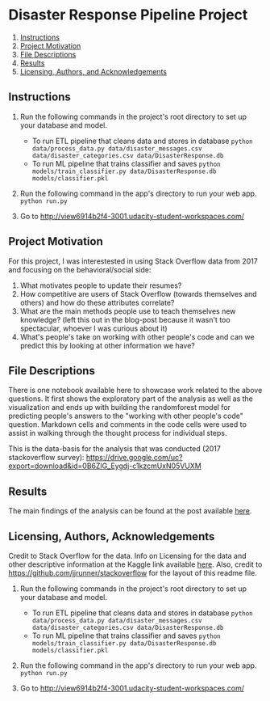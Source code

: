 # Disaster Response Pipeline Project

1. [Instructions](#instructions)
2. [Project Motivation](#motivation)
3. [File Descriptions](#files)
4. [Results](#results)
5. [Licensing, Authors, and Acknowledgements](#licensing)

## Instructions <a name="instructions"></a>

1. Run the following commands in the project's root directory to set up your database and model.

    - To run ETL pipeline that cleans data and stores in database
        `python data/process_data.py data/disaster_messages.csv data/disaster_categories.csv data/DisasterResponse.db`
    - To run ML pipeline that trains classifier and saves
        `python models/train_classifier.py data/DisasterResponse.db models/classifier.pkl`

2. Run the following command in the app's directory to run your web app.
    `python run.py`

3. Go to http://view6914b2f4-3001.udacity-student-workspaces.com/

## Project Motivation<a name="motivation"></a>

For this project, I was interestested in using Stack Overflow data from 2017 and focusing on the behavioral/social side:

1. What motivates people to update their resumes?
2. How competitive are users of Stack Overflow (towards themselves and others) and how do these attributes correlate?
3. What are the main methods people use to teach themselves new knowledge? (left this out in the blog-post because it wasn't too spectacular, whoever I was curious about it)
4. What's people's take on working with other people's code and can we predict this by looking at other information we have?



## File Descriptions <a name="files"></a>

There is one notebook available here to showcase work related to the above questions.  It first shows the exploratory part of the analysis as well as the visualization and ends up with building the randomforest model for predicting people's answers to the "working with other people's code" question.  Markdown cells and comments in the code cells were used to assist in walking through the thought process for individual steps.  

This is the data-basis for the analysis that was conducted (2017 stackoverflow survey): https://drive.google.com/uc?export=download&id=0B6ZlG_Eygdj-c1kzcmUxN05VUXM


## Results<a name="results"></a>

The main findings of the analysis can be found at the post available [here](https://medium.com/@boerdolf/how-to-find-your-perfect-match-in-all-the-stackoverflow-users-f567fd978213).

## Licensing, Authors, Acknowledgements<a name="licensing"></a>

Credit to Stack Overflow for the data.  Info on Licensing for the data and other descriptive information at the Kaggle link available [here](https://www.kaggle.com/stackoverflow/so-survey-2017/data). Also, credit to https://github.com/jjrunner/stackoverflow for the layout of this readme file.

1. Run the following commands in the project's root directory to set up your database and model.

    - To run ETL pipeline that cleans data and stores in database
        `python data/process_data.py data/disaster_messages.csv data/disaster_categories.csv data/DisasterResponse.db`
    - To run ML pipeline that trains classifier and saves
        `python models/train_classifier.py data/DisasterResponse.db models/classifier.pkl`

2. Run the following command in the app's directory to run your web app.
    `python run.py`

3. Go to http://view6914b2f4-3001.udacity-student-workspaces.com/
